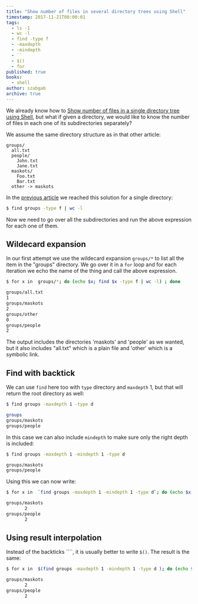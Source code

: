 ```yaml
---
title: "Show number of files in several directory trees using Shell"
timestamp: 2017-11-21T08:00:01
tags:
  - ls -1
  - wc -l
  - find -type f
  - -maxdepth
  - -mindepth
  - ``
  - $()
  - for
published: true
books:
  - shell
author: szabgab
archive: true
---
```



We already know how to [Show number of files in a single directory tree using Shell](https://code-maven.com/number-of-files-in-a-directory-tree), but what if given a directory,
we would like to know the number of files in each one of its subdirectories separately?


We assume the same directory structure as in that other article:

```
groups/
  all.txt
  people/
    John.txt
    Jane.txt
  maskots/
    Foo.txt
    Bar.txt
  other -> maskots
```

In the [previous article](https://code-maven.com/number-of-files-in-a-directory-tree)
we reached this solution for a single directory:

```bash
$ find groups -type f | wc -l
```

Now we need to go over all the subdirectories and run the above expression for each one of them.

## Wildecard expansion

In our first attempt we use the wildecard expansion `groups/*` to list all the
item in the "groups" directory. We go over it in a `for` loop and for each iteration
we echo the name of the thing and call the above expression.

```bash
$ for x in  groups/*; do (echo $x; find $x -type f | wc -l) ; done

groups/all.txt
1
groups/maskots
2
groups/other
0
groups/people
2
```

The  output includes the directories 'maskots' and 'people' as we wanted, but it
also includes "all.txt" which is a plain file and 'other' which is a symbolic link.

## Find with backtick

We can use `find` here too with `type` directory and `maxdepth` 1,
but that will return the root directory as well:

```bash
$ find groups -maxdepth 1 -type d

groups
groups/maskots
groups/people
```

In this case we can also include `mindepth` to make sure only the right depth is included:


```bash
$ find groups -maxdepth 1 -mindepth 1 -type d

groups/maskots
groups/people
```

Using this we can now write:

```bash
$ for x in  `find groups -maxdepth 1 -mindepth 1 -type d`; do (echo $x; find $x -type f | wc -l) ; done

groups/maskots
       2
groups/people
       2
```


## Using result interpolation

Instead of the backticks ````, it is usually better to write `$()`.
The result is the same:

```bash
$ for x in  $(find groups -maxdepth 1 -mindepth 1 -type d ); do (echo $x; find $x -type f | wc -l) ; done

groups/maskots
       2
groups/people
       2
```


